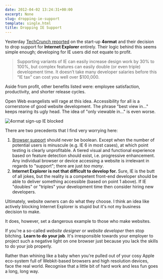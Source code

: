 ```yaml
---
date: 2012-04-02 13:24:31+00:00
excerpt: None
slug: dropping-ie-support
template: single.html
title: Dropping IE Support
---
```


Yesterday [TechCrunch reported](http://techcrunch.com/2012/04/01/bootstrapped-startup-saves-over-100k-by-dropping-ie/) on the start-up **4ormat** and their decision to drop support for **Internet Explorer** entirely. Their logic behind this seems simple enough; developing for IE users did not equate to profit.

> Supporting variants of IE can easily increase design work by 30% to 100%, but complex features can easily double (or even triple) development time. It doesn’t take many developer salaries before this “IE tax” can cost you well over $100,000.

Aside from profit, other benefits listed were: employee satisfaction, productivity, and shorter release cycles.

Open Web evangelists will rage at this idea. Accessibility for all is a cornerstone of good website development. The phrase "best view in..." keeps rearing its ugly head. The idea of "only viewable in..." is even worse.

![4ormat sign-up IE blocked](/images/blog/2012/Screen-shot-2012-04-02-at-14.00.51.png)

There are two precedents that I find very worrying here:

1. [Browser support](/2012/03/03/forget-about-browser-support/) should never be boolean. Except when the number of potential users is minuscule (e.g. IE 6 in most cases), at which point testing is clearly unprofitable. A tiered visual and functional experience based on feature detection should exist, i.e. progressive enhancement. Any individual browser or device accessing a website is irrelevant in regards to "support"; there are just _too many_.
2. **Internet Explorer is not that difficult to develop for.** Sure, IE is the butt of all jokes, but the reality is a competent front-end developer should be able to deliver something accessible (based on point 1 above). If IE "doubles" or "triples" your development time then consider hiring new developers.

Ultimately, website owners can do what they choose. I think an idea like actively blocking Internet Explorer is stupid but it's not my business decision to make.

It does, however, set a dangerous example to those who make websites.

If you're a so-called _website designer_ or _website developer_ then stop bitching. **Learn to do your job**. It's irresponsible towards your employer to project such a negative light on one browser just because you lack the skills to do your job properly.

Rather than whining like a baby when you're pulled out of your cosy Apple eco-system full of Webkit-based browsers and high resolution devices, face the real world. Recognise that a little bit of hard work and less fun goes a long, long way.
